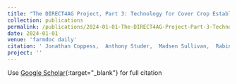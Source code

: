 ```yaml
---
title: "The DIRECT4AG Project, Part 3: Technology for Cover Crop Establishment"
collection: publications
permalink: /publications/2024-01-01-The-DIRECT4AG-Project-Part-3-Technology-for-Cover-Crop-Establishment
date: 2024-01-01
venue: 'farmdoc daily'
citation: ' Jonathan Coppess,  Anthony Studer,  Madsen Sullivan,  Rabin Bhattarai,  Dennis Bowman,  Lowell Gentry,  Corey Mitchell,  Christopher Navarro,  Sandeep Puthanveetil Satheesan,  Rashmil Panchani,   others, &quot;The DIRECT4AG Project, Part 3: Technology for Cover Crop Establishment.&quot; farmdoc daily, 2024.'
project: ''
---
```

Use [Google Scholar](https://scholar.google.com/scholar?q=The+DIRECT4AG+Project,+Part+3:+Technology+for+Cover+Crop+Establishment){:target="_blank"} for full citation